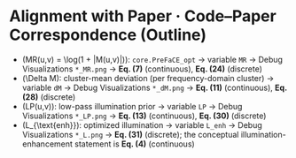 # Alignment with Paper · Code–Paper Correspondence (Outline)

- \(MR(u,v) = \log(1 + |M(u,v)|)\): `core.PreFaCE_opt` → variable `MR` → Debug Visualizations `*_MR.png` → **Eq. (7)** (continuous), **Eq. (24)** (discrete)
- \(\Delta M\): cluster-mean deviation (per frequency-domain cluster) → variable `dM` → Debug Visualizations `*_dM.png` → **Eq. (11)** (continuous), **Eq. (28)** (discrete)
- \(LP(u,v)\): low-pass illumination prior → variable `LP` → Debug Visualizations `*_LP.png` → **Eq. (13)** (continuous), **Eq. (30)** (discrete)
- \(L_{\text{enh}}\): optimized illumination → variable `L_enh` → Debug Visualizations `*_L.png` → **Eq. (31)** (discrete); the conceptual illumination-enhancement statement is **Eq. (4)** (continuous)

